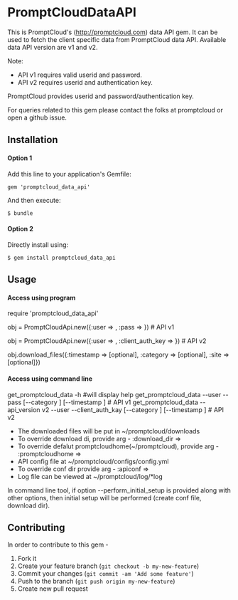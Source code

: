 # PromptCloudDataAPI

This is PromptCloud's (http://promptcloud.com) data API gem. It can be used to fetch the client specific data from PromptCloud data API. Available data API version are v1 and v2.  

Note: 
* API v1 requires valid userid and password.
* API v2 requires userid and authentication key.

PromptCloud provides userid and password/authentication key.  

For queries related to this gem please contact the folks at promptcloud or open a github issue.

## Installation
#### Option 1
Add this line to your application's Gemfile:

    gem 'promptcloud_data_api'

And then execute:

    $ bundle

#### Option 2
Directly install using:

    $ gem install promptcloud_data_api

## Usage

#### Access using program

require 'promptcloud_data_api'

obj = PromptCloudApi.new({:user => <your valid user name>, :pass => <your valid password>}) # API v1

obj = PromptCloudApi.new({:user => <your valid user name>, :client_auth_key => <your valid auth key>}) # API v2

obj.download_files({:timestamp => <timestamp>[optional], :category => <category>[optional], :site => <site name>[optional]})

#### Access using command line

get_promptcloud_data -h #will display help
get_promptcloud_data --user <username> --pass <password> [--category <category>] [--timestamp <timestamp>] # API v1 
get_promptcloud_data --api_version v2  --user <username> --client_auth_kay <auth key> [--category <category>] [--timestamp <timestamp>] # API v2

* The downloaded files will be put in ~/promptcloud/downloads
* To override download di, provide arg - :download_dir => <download dir full path>
* To override defalut promptcloudhome(~/promptcloud), provide arg - :promptcloudhome => <complete path of other dir>
* API config file at ~/promptcloud/configs/config.yml
* To override conf dir provide arg - :apiconf => <api conf full path>
* Log file can be viewed at ~/promptcloud/log/*log

In command line tool, if option --perform_initial_setup is provided along with other options, then initial setup will be performed (create conf file, download dir).

## Contributing
In order to contribute to this gem -

1. Fork it
2. Create your feature branch (`git checkout -b my-new-feature`)
3. Commit your changes (`git commit -am 'Add some feature'`)
4. Push to the branch (`git push origin my-new-feature`)
5. Create new pull request
